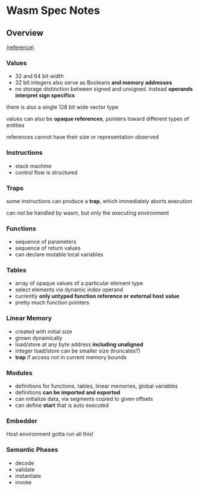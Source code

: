 # Wasm Spec Notes

## Overview

[(reference)][overview]

### Values

* 32 and 64 bit width
* 32 bit integers also serve as Booleans **and memory addresses**
* no storage distinction between signed and unsigned. instead **operands interpret sign specifics**

there is also a single 128 bit wide vector type

values can also be **opaque references**, pointers toward different types of entities

references cannot have their size or representation observed

### Instructions

* stack machine
* control flow is structured

### Traps

some instructions can produce a **trap**, which immediately aborts execution

can *not* be handled by wasm, but only the executing environment

### Functions

* sequence of parameters
* sequence of return values
* can declare mutable local variables

### Tables

* array of opaque values of a particular element type
* select elements via dynamic index operand
* currently **only untyped function reference or external host value**
* pretty much function pointers

### Linear Memory

* created with initial size
* grown dynamically
* load/store at any byte address **including unaligned**
* integer load/store can be smaller size (truncates?)
* **trap** if access not in current memory bounds

### Modules

* definitions for functions, tables, linear memories, global variables
* definitions **can be imported and exported**
* can initialize data, via segments copied to given offsets
* can define **start** that is auto executed

### Embedder

Host environment gotta run all this!

### Semantic Phases

* decode
* validate
* instantiate
* invoke

[overview]: https://webassembly.github.io/spec/core/intro/overview.html
